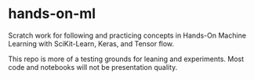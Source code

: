 # hands-on-ml
Scratch work for following and practicing concepts in Hands-On Machine Learning with SciKit-Learn, Keras, and Tensor flow.

This repo is more of a testing grounds for leaning and experiments. Most code and notebooks will not be presentation quality.
